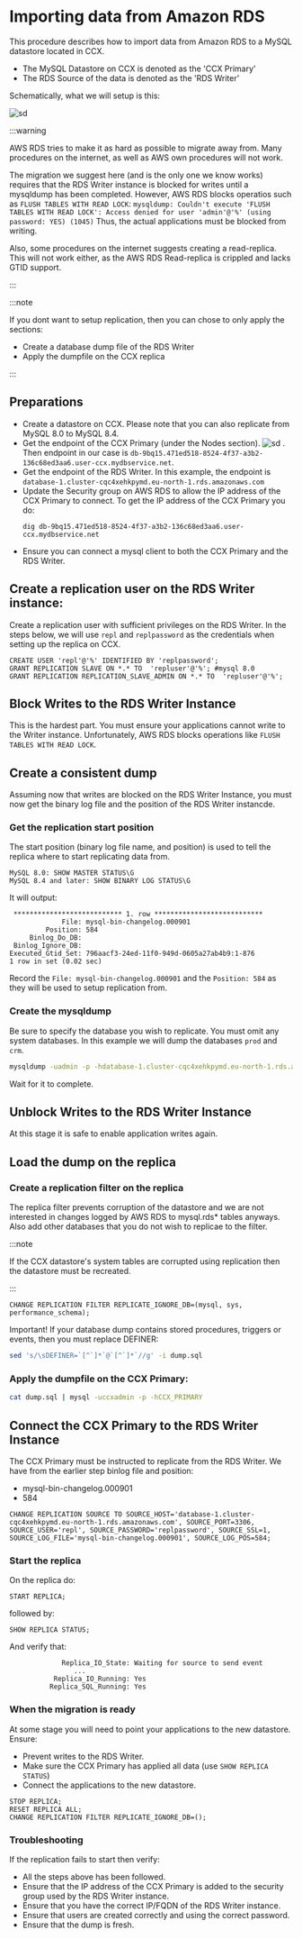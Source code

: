 # Importing data from Amazon RDS

This procedure describes how to import data from Amazon RDS to a MySQL datastore located in CCX.

- The MySQL Datastore on CCX is denoted as the 'CCX Primary'
- The RDS Source of the data is denoted as the 'RDS Writer'

Schematically, what we will setup is this:

![sd](../../../images/mysql-rds-to-ccx-replication.png)

:::warning

AWS RDS tries to make it as hard as possible to migrate away from. Many procedures on the internet, as well as AWS own procedures will not work.

The migration we suggest here (and is the only one we know works) requires that the RDS Writer instance is blocked for writes until a mysqldump has been completed. However, AWS RDS blocks operatios such as `FLUSH TABLES WITH READ LOCK`:
`mysqldump: Couldn't execute 'FLUSH TABLES WITH READ LOCK': Access denied for user 'admin'@'%' (using password: YES) (1045)`
Thus, the actual applications must be blocked from writing.

Also, some procedures on the internet suggests creating a read-replica. This will not work either, as the AWS RDS Read-replica is crippled and lacks GTID support.

:::

:::note

If you dont want to setup replication, then you can chose to only apply the sections:

- Create a database dump file of the RDS Writer
- Apply the dumpfile on the CCX replica

:::

## Preparations

- Create a datastore on CCX. Please note that you can also replicate from MySQL 8.0 to MySQL 8.4.
- Get the endpoint of the CCX Primary (under the Nodes section). ![sd](../../../images/ccx-primary.png) . Then endpoint in our case is `db-9bq15.471ed518-8524-4f37-a3b2-136c68ed3aa6.user-ccx.mydbservice.net`.
- Get the endpoint of the RDS Writer. In this example, the endpoint is `database-1.cluster-cqc4xehkpymd.eu-north-1.rds.amazonaws.com`
- Update the Security group on AWS RDS to allow the IP address of the CCX Primary to connect. To get the IP address of the CCX Primary you do:
    ```
    dig db-9bq15.471ed518-8524-4f37-a3b2-136c68ed3aa6.user-ccx.mydbservice.net
    ```
- Ensure you can connect a mysql client to both the CCX Primary and the RDS Writer.

## Create a replication user on the RDS Writer instance:

Create a replication user with sufficient privileges on the RDS Writer.
In the steps below, we will use `repl` and `replpassword` as the credentials when setting up the replica on CCX.

```
CREATE USER 'repl'@'%' IDENTIFIED BY 'replpassword';
GRANT REPLICATION SLAVE ON *.* TO  'repluser'@'%'; #mysql 8.0
GRANT REPLICATION REPLICATION_SLAVE_ADMIN ON *.* TO  'repluser'@'%';
```

## Block Writes to the RDS Writer Instance

This is the hardest part. You must ensure your applications cannot write to the Writer instance.
Unfortunately, AWS RDS blocks operations like `FLUSH TABLES WITH READ LOCK`.

## Create a consistent dump

Assuming now that writes are blocked on the RDS Writer Instance, you must now get the binary log file and the position of the RDS Writer instancde.

### Get the replication start position

The start position (binary log file name, and position) is used to tell the replica where to start replicating data from.

```
MySQL 8.0: SHOW MASTER STATUS\G
MySQL 8.4 and later: SHOW BINARY LOG STATUS\G
```

It will output:

```
 *************************** 1. row ***************************
             File: mysql-bin-changelog.000901
         Position: 584
     Binlog_Do_DB:
 Binlog_Ignore_DB:
Executed_Gtid_Set: 796aacf3-24ed-11f0-949d-0605a27ab4b9:1-876
1 row in set (0.02 sec)
```

Record the `File: mysql-bin-changelog.000901` and the `Position: 584` as they will be used to setup replication from.

### Create the mysqldump

Be sure to specify the database you wish to replicate. You must omit any system databases. In this example we will dump the databases `prod` and `crm`.

```bash
mysqldump -uadmin -p -hdatabase-1.cluster-cqc4xehkpymd.eu-north-1.rds.amazonaws.com --databases prod crm --triggers --routines --events --set-gtid_purged=OFF --single-transaction  > dump.sql
```

Wait for it to complete.

## Unblock Writes to the RDS Writer Instance

At this stage it is safe to enable application writes again.

## Load the dump on the replica

### Create a replication filter on the replica

The replica filter prevents corruption of the datastore and we are not interested in changes logged by AWS RDS to mysql.rds\* tables anyways. Also add other databases that you do not wish to replicae to the filter.

:::note

If the CCX datastore's system tables are corrupted using replication then the datastore must be recreated.

:::

```
CHANGE REPLICATION FILTER REPLICATE_IGNORE_DB=(mysql, sys, performance_schema);
```

Important! If your database dump contains stored procedures, triggers or events, then you must replace DEFINER:

```bash
sed 's/\sDEFINER=`[^`]*`@`[^`]*`//g' -i dump.sql
```

### Apply the dumpfile on the CCX Primary:

```bash
cat dump.sql | mysql -uccxadmin -p -hCCX_PRIMARY
```

## Connect the CCX Primary to the RDS Writer Instance

The CCX Primary must be instructed to replicate from the RDS Writer. We have from the earlier step binlog file and position:

- mysql-bin-changelog.000901
- 584

```
CHANGE REPLICATION SOURCE TO SOURCE_HOST='database-1.cluster-cqc4xehkpymd.eu-north-1.rds.amazonaws.com', SOURCE_PORT=3306, SOURCE_USER='repl', SOURCE_PASSWORD='replpassword', SOURCE_SSL=1, SOURCE_LOG_FILE='mysql-bin-changelog.000901', SOURCE_LOG_POS=584;
```

### Start the replica

On the replica do:

```
START REPLICA;
```

followed by:

```
SHOW REPLICA STATUS;
```

And verify that:

```
             Replica_IO_State: Waiting for source to send event
	            ...
  	       Replica_IO_Running: Yes
          Replica_SQL_Running: Yes
```

### When the migration is ready

At some stage you will need to point your applications to the new datastore. Ensure:

- Prevent writes to the RDS Writer.
- Make sure the CCX Primary has applied all data (use `SHOW REPLICA STATUS`)
- Connect the applications to the new datastore.

```
STOP REPLICA;
RESET REPLICA ALL;
CHANGE REPLICATION FILTER REPLICATE_IGNORE_DB=();
```

### Troubleshooting

If the replication fails to start then verify:

- All the steps above has been followed.
- Ensure that the IP address of the CCX Primary is added to the security group used by the RDS Writer instance.
- Ensure that you have the correct IP/FQDN of the RDS Writer instance.
- Ensure that users are created correctly and using the correct password.
- Ensure that the dump is fresh.
